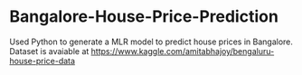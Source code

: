 # Bangalore-House-Price-Prediction
Used Python to generate a MLR model to predict house prices in Bangalore.
Dataset is avaiable at https://www.kaggle.com/amitabhajoy/bengaluru-house-price-data
